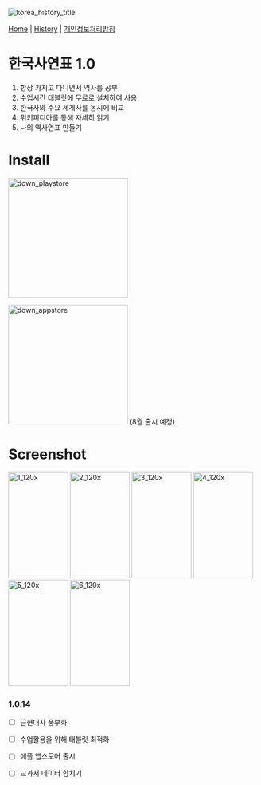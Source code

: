 ![korea_history_title](https://github.com/user-attachments/assets/2624047a-c49d-4221-b3f0-c6caa6b593d7)

[Home](https://mcnorton.github.io/korea_history) | 
[History](/korea_history/history) |
[개인정보처리방침](/korea_history/privacy)

# 한국사연표 1.0

1. 항상 가지고 다니면서 역사를 공부
2. 수업시간 태블릿에 무료로 설치하여 사용
3. 한국사와 주요 세계사를 동시에 비교
4. 위키피디아를 통해 자세히 읽기
5. 나의 역사연표 만들기

# Install
  
<a href="https://play.google.com/store/apps/details?id=com.mcnorton.korea_history" target="korea_history"><img width="240" alt="down_playstore" src="https://github.com/user-attachments/assets/f5146e1a-9c16-443e-94a3-8e30b6be361c" /></a>
  
<a href="#"><img width="240" alt="down_appstore" src="https://github.com/user-attachments/assets/58300596-90a5-424f-b4d9-75cad84d265f" /></a> (8월 출시 예정)

# Screenshot

<img width="120" height="213" alt="1_120x" src="https://github.com/user-attachments/assets/8c28b022-6010-4493-a8ac-98aec5aa5c87" />
<img width="120" height="213" alt="2_120x" src="https://github.com/user-attachments/assets/315c2a57-6bdb-4f3e-b94e-99ffc4a2aa6a" />
<img width="120" height="213" alt="3_120x" src="https://github.com/user-attachments/assets/6f5e514b-b1ee-4d4f-ad0e-a537287fd662" />
<img width="120" height="213" alt="4_120x" src="https://github.com/user-attachments/assets/141d52fe-5b93-48c9-9e3c-7b37b1ef1023" />
<img width="120" height="213" alt="5_120x" src="https://github.com/user-attachments/assets/c29fde8f-e616-4b1c-925d-b91c8ad9fd30" />
<img width="120" height="213" alt="6_120x" src="https://github.com/user-attachments/assets/7cc9b2a0-10ab-4e62-9aa5-695087e82375" />


### 1.0.14
- [ ] 근현대사 풍부화
- [ ] 수업활용을 위해 태블릿 최적화
- [ ] 애플 앱스토어 출시
- [ ] 교과서 데이터 합치기

